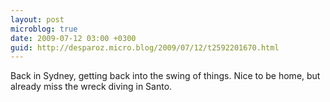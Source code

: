 ```yaml
---
layout: post
microblog: true
date: 2009-07-12 03:00 +0300
guid: http://desparoz.micro.blog/2009/07/12/t2592201670.html
---
```

Back in Sydney, getting back into the swing of things. Nice to be 	home, but already miss the wreck diving in Santo.
